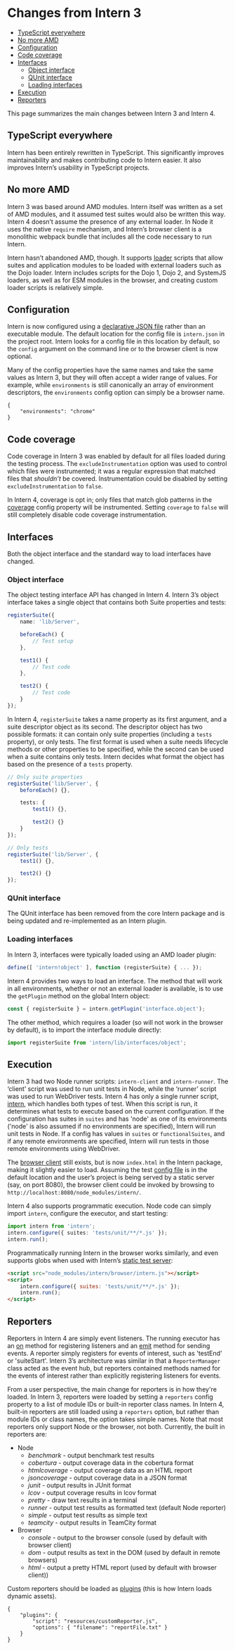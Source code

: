 # Changes from Intern 3

<!-- vim-markdown-toc GFM -->

* [TypeScript everywhere](#typescript-everywhere)
* [No more AMD](#no-more-amd)
* [Configuration](#configuration)
* [Code coverage](#code-coverage)
* [Interfaces](#interfaces)
    * [Object interface](#object-interface)
    * [QUnit interface](#qunit-interface)
    * [Loading interfaces](#loading-interfaces)
* [Execution](#execution)
* [Reporters](#reporters)

<!-- vim-markdown-toc -->

This page summarizes the main changes between Intern 3 and Intern 4.

## TypeScript everywhere

Intern has been entirely rewritten in TypeScript. This significantly improves
maintainability and makes contributing code to Intern easier. It also improves
Intern’s usability in TypeScript projects.

## No more AMD

Intern 3 was based around AMD modules. Intern itself was written as a set of AMD
modules, and it assumed test suites would also be written this way. Intern 4
doesn’t assume the presence of any external loader. In Node it uses the native
`require` mechanism, and Intern’s browser client is a monolithic webpack bundle
that includes all the code necessary to run Intern.

Intern hasn’t abandoned AMD, though. It supports [loader] scripts that allow
suites and application modules to be loaded with external loaders such as the
Dojo loader. Intern includes scripts for the Dojo 1, Dojo 2, and SystemJS
loaders, as well as for ESM modules in the browser, and creating custom loader
scripts is relatively simple.

## Configuration

Intern is now configured using a
[declarative JSON file](configuration.md#config-file) rather than an executable
module. The default location for the config file is `intern.json` in the project
root. Intern looks for a config file in this location by default, so the
`config` argument on the command line or to the browser client is now optional.

Many of the config properties have the same names and take the same values as
Intern 3, but they will often accept a wider range of values. For example, while
`environments` is still canonically an array of environment descriptors, the
`environments` config option can simply be a browser name.

```json5
{
    "environments": "chrome"
}
```

## Code coverage

Code coverage in Intern 3 was enabled by default for all files loaded during the
testing process. The `excludeInstrumentation` option was used to control which
files were instrumented; it was a regular expression that matched files that
_shouldn’t_ be covered. Instrumentation could be disabled by setting
`excludeInstrumentation` to `false`.

In Intern 4, coverage is opt in; only files that match glob patterns in the
[coverage] config property will be instrumented. Setting `coverage` to `false`
will still completely disable code coverage instrumentation.

## Interfaces

Both the object interface and the standard way to load interfaces have changed.

### Object interface

The object testing interface API has changed in Intern 4. Intern 3’s object
interface takes a single object that contains both Suite properties and tests:

```ts
registerSuite({
    name: 'lib/Server',

    beforeEach() {
        // Test setup
    },

    test1() {
        // Test code
    },

    test2() {
        // Test code
    }
});
```

In Intern 4, `registerSuite` takes a name property as its first argument, and a
suite descriptor object as its second. The descriptor object has two possible
formats: it can contain only suite properties (including a `tests` property), or
only tests. The first format is used when a suite needs lifecycle methods or
other properties to be specified, while the second can be used when a suite
contains only tests. Intern decides what format the object has based on the
presence of a `tests` property.

```ts
// Only suite properties
registerSuite('lib/Server', {
    beforeEach() {},

    tests: {
        test1() {},

        test2() {}
    }
});

// Only tests
registerSuite('lib/Server', {
    test1() {},

    test2() {}
});
```

### QUnit interface

The QUnit interface has been removed from the core Intern package and is being
updated and re-implemented as an Intern plugin.

### Loading interfaces

In Intern 3, interfaces were typically loaded using an AMD loader plugin:

```ts
define([ 'intern!object' ], function (registerSuite) { ... });
```

Intern 4 provides two ways to load an interface. The method that will work in
all environments, whether or not an external loader is available, is to use the
`getPlugin` method on the global Intern object:

```ts
const { registerSuite } = intern.getPlugin('interface.object');
```

The other method, which requires a loader (so will not work in the browser by
default), is to import the interface module directly:

```ts
import registerSuite from 'intern/lib/interfaces/object';
```

## Execution

Intern 3 had two Node runner scripts: `intern-client` and `intern-runner`. The
‘client’ script was used to run unit tests in Node, while the ‘runner’ script
was used to run WebDriver tests. Intern 4 has only a single runner script,
[intern](running.md#node), which handles both types of test. When this script is
run, it determines what tests to execute based on the current configuration. If
the configuration has suites in `suites` and has 'node' as one of its
environments ('node' is also assumed if no environments are specified), Intern
will run unit tests in Node. If a config has values in `suites` or
`functionalSuites`, and if any remote environments are specified, Intern will
run tests in those remote environments using WebDriver.

The [browser client](running.md#browser) still exists, but is now `index.html`
in the Intern package, making it slightly easier to load. Assuming the test
[config file](#configuration) is in the default location and the user’s project
is being served by a static server (say, on port 8080), the browser client could
be invoked by browsing to `http://localhost:8080/node_modules/intern/`.

Intern 4 also supports programmatic execution. Node code can simply import
`intern`, configure the executor, and start testing:

```ts
import intern from 'intern';
intern.configure({ suites: 'tests/unit/**/*.js' });
intern.run();
```

Programmatically running Intern in the browser works similarly, and even
supports globs when used with Intern’s [static test server](running.md#browser):

```html
<script src="node_modules/intern/browser/intern.js"></script>
<script>
    intern.configure({ suites: 'tests/unit/**/*.js' });
    intern.run();
</script>
```

## Reporters

Reporters in Intern 4 are simply event listeners. The running executor has an
[on](https://theintern.io/docs.html#Intern/4/api/lib%2Fexecutors%2FExecutor/on)
method for registering listeners and an
[emit](https://theintern.io/docs.html#Intern/4/api/lib%2Fexecutors%2FExecutor/emit)
method for sending events. A reporter simply registers for events of interest,
such as 'testEnd' or 'suiteStart'. Intern 3’s architecture was similar in that a
`ReporterManager` class acted as the event hub, but reporters contained methods
named for the events of interest rather than explicitly registering listeners
for events.

From a user perspective, the main change for reporters is in how they're loaded.
In Intern 3, reporters were loaded by setting a `reporters` config property to a
list of module IDs or built-in reporter class names. In Intern 4, built-in
reporters are still loaded using a `reporters` option, but rather than module
IDs or class names, the option takes simple names. Note that most reporters only
support Node or the browser, not both. Currently, the built in reporters are:

*   Node
    *   _benchmark_ - output benchmark test results
    *   _cobertura_ - output coverage data in the cobertura format
    *   _htmlcoverage_ - output coverage data as an HTML report
    *   _jsoncoverage_ - output coverage data in a JSON format
    *   _junit_ - output results in JUnit format
    *   _lcov_ - output coverage results in lcov format
    *   _pretty_ - draw text results in a terminal
    *   _runner_ - output test results as formatted text (default Node reporter)
    *   _simple_ - output test results as simple text
    *   _teamcity_ - output results in TeamCity format
*   Browser
    *   _console_ - output to the browser console (used by default with browser
        client)
    *   _dom_ - output results as text in the DOM (used by default in remote
        browsers)
    *   _html_ - output a pretty HTML report (used by default with browser
        client))

Custom reporters should be loaded as
[plugins](https://theintern.io/docs.html#Intern/4/docs/docs%2Farchitecture.md/plugins)
(this is how Intern loads dynamic assets).

```json5
{
    "plugins": {
        "script": "resources/customReporter.js",
        "options": { "filename": "reportFile.txt" }
    }
}
```

[coverage]: https://theintern.io/docs.html#Intern/4/api/lib%2Fexecutors%2FNode/coverage
[loader]: https://theintern.io/docs.html#Intern/4/api/lib%2Fexecutors%2FExecutor/loader
